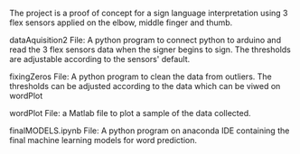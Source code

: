 The project is a proof of concept for a sign language interpretation using
3 flex sensors applied on the elbow, middle finger and thumb.

dataAquisition2 File: A python program to connect python to arduino and 
read the 3 flex sensors data when the signer begins to sign.
The thresholds are adjustable according to the sensors' default.

fixingZeros File: A python program to clean the data from outliers.
The thresholds can be adjusted according to the data which can be viwed on wordPlot

wordPlot File: a Matlab file to plot a sample of the data collected.

finalMODELS.ipynb File: A python program on anaconda IDE
containing the final machine learning models for word prediction.

